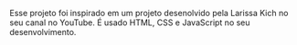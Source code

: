 Esse projeto foi inspirado em um projeto desenolvido pela Larissa Kich no seu canal no YouTube. É usado HTML, CSS e JavaScript no seu desenvolvimento.
